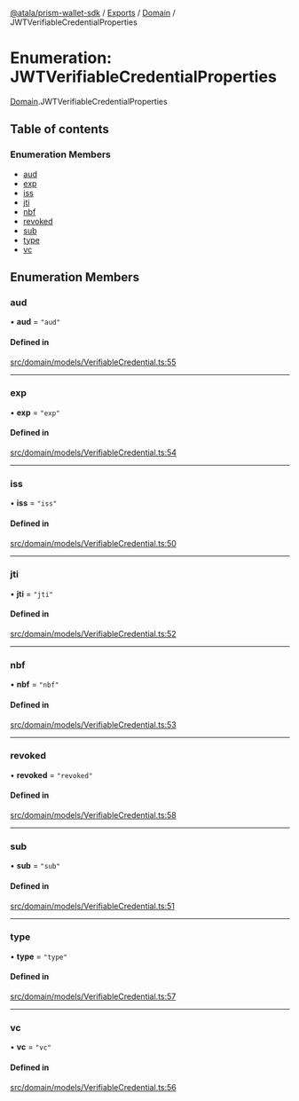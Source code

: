 [@atala/prism-wallet-sdk](../README.md) / [Exports](../modules.md) / [Domain](../modules/Domain.md) / JWTVerifiableCredentialProperties

# Enumeration: JWTVerifiableCredentialProperties

[Domain](../modules/Domain.md).JWTVerifiableCredentialProperties

## Table of contents

### Enumeration Members

- [aud](Domain.JWTVerifiableCredentialProperties.md#aud)
- [exp](Domain.JWTVerifiableCredentialProperties.md#exp)
- [iss](Domain.JWTVerifiableCredentialProperties.md#iss)
- [jti](Domain.JWTVerifiableCredentialProperties.md#jti)
- [nbf](Domain.JWTVerifiableCredentialProperties.md#nbf)
- [revoked](Domain.JWTVerifiableCredentialProperties.md#revoked)
- [sub](Domain.JWTVerifiableCredentialProperties.md#sub)
- [type](Domain.JWTVerifiableCredentialProperties.md#type)
- [vc](Domain.JWTVerifiableCredentialProperties.md#vc)

## Enumeration Members

### aud

• **aud** = ``"aud"``

#### Defined in

[src/domain/models/VerifiableCredential.ts:55](https://github.com/hyperledger/identus-edge-agent-sdk-ts/blob/2cdbf1ede368164be3dd56f3e362e76e94d48b48/src/domain/models/VerifiableCredential.ts#L55)

___

### exp

• **exp** = ``"exp"``

#### Defined in

[src/domain/models/VerifiableCredential.ts:54](https://github.com/hyperledger/identus-edge-agent-sdk-ts/blob/2cdbf1ede368164be3dd56f3e362e76e94d48b48/src/domain/models/VerifiableCredential.ts#L54)

___

### iss

• **iss** = ``"iss"``

#### Defined in

[src/domain/models/VerifiableCredential.ts:50](https://github.com/hyperledger/identus-edge-agent-sdk-ts/blob/2cdbf1ede368164be3dd56f3e362e76e94d48b48/src/domain/models/VerifiableCredential.ts#L50)

___

### jti

• **jti** = ``"jti"``

#### Defined in

[src/domain/models/VerifiableCredential.ts:52](https://github.com/hyperledger/identus-edge-agent-sdk-ts/blob/2cdbf1ede368164be3dd56f3e362e76e94d48b48/src/domain/models/VerifiableCredential.ts#L52)

___

### nbf

• **nbf** = ``"nbf"``

#### Defined in

[src/domain/models/VerifiableCredential.ts:53](https://github.com/hyperledger/identus-edge-agent-sdk-ts/blob/2cdbf1ede368164be3dd56f3e362e76e94d48b48/src/domain/models/VerifiableCredential.ts#L53)

___

### revoked

• **revoked** = ``"revoked"``

#### Defined in

[src/domain/models/VerifiableCredential.ts:58](https://github.com/hyperledger/identus-edge-agent-sdk-ts/blob/2cdbf1ede368164be3dd56f3e362e76e94d48b48/src/domain/models/VerifiableCredential.ts#L58)

___

### sub

• **sub** = ``"sub"``

#### Defined in

[src/domain/models/VerifiableCredential.ts:51](https://github.com/hyperledger/identus-edge-agent-sdk-ts/blob/2cdbf1ede368164be3dd56f3e362e76e94d48b48/src/domain/models/VerifiableCredential.ts#L51)

___

### type

• **type** = ``"type"``

#### Defined in

[src/domain/models/VerifiableCredential.ts:57](https://github.com/hyperledger/identus-edge-agent-sdk-ts/blob/2cdbf1ede368164be3dd56f3e362e76e94d48b48/src/domain/models/VerifiableCredential.ts#L57)

___

### vc

• **vc** = ``"vc"``

#### Defined in

[src/domain/models/VerifiableCredential.ts:56](https://github.com/hyperledger/identus-edge-agent-sdk-ts/blob/2cdbf1ede368164be3dd56f3e362e76e94d48b48/src/domain/models/VerifiableCredential.ts#L56)
